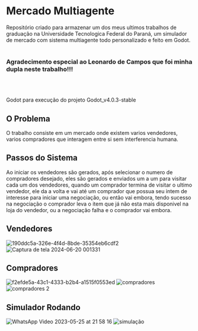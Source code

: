 # Mercado Multiagente
Repositório criado para armazenar um dos meus ultimos trabalhos de graduação na Universidade Tecnologica Federal do Paraná, um simulador de mercado com sistema multiagente todo personalizado e feito em Godot.
<br><br>
<h3>
Agradecimento especial ao <strong>Leonardo de Campos</strong> que foi minha dupla neste trabalho!!!
</h3>
<br><br>
<p>
  Godot para execução do projeto Godot_v4.0.3-stable
</p>

<h2>
O Problema
</h2>
<p>
  O trabalho consiste em um mercado onde existem varios vendedores, varios compradores que interagem entre si sem interferencia humana.
</p>
<h2>
Passos do Sistema
</h2>
<p>
  Ao iniciar os vendedores são gerados, após selecionar o numero de compradores desejado, eles são gerados e enviados um a um para visitar cada um dos vendedores, quando um comprador termina de visitar o ultimo vendedor, ele da a volta e vai até um comprador que possua seu intem de interesse para iniciar uma negociação, ou então vai embora, tendo sucesso na negociação o comprador leva o item que já não esta mais disponivel na loja do vendedor, ou a negociação falha e o comprador vai embora. 
</p>



<h2>
Vendedores
</h2>

![190ddc5a-326e-4f4d-8bde-35354eb6cdf2](https://github.com/Corvonauta-dev/Mercado-Multiagente/assets/78376569/8c38a126-3774-46ca-af78-9803dd0364b6)
![Captura de tela 2024-06-20 001331](https://github.com/Corvonauta-dev/Mercado-Multiagente/assets/78376569/120e97c4-a95e-4637-953b-25c120a9d10d)


<h2>
Compradores
</h2>

![f2efde5a-43c1-4333-b2b4-a1515f0553ed](https://github.com/Corvonauta-dev/Mercado-Multiagente/assets/78376569/cbce2c22-df6e-45ac-97a1-f9b46edf1944)
![compradores](https://github.com/Corvonauta-dev/Mercado-Multiagente/assets/78376569/8e63ab46-90b6-4877-9935-e68d8af4e1cb)
![compradores 2](https://github.com/Corvonauta-dev/Mercado-Multiagente/assets/78376569/2c4ab61d-7461-4fae-a567-197d6bd1ab46)


<h2>
Simulador Rodando
</h2>

![WhatsApp Video 2023-05-25 at 21 58 16](https://github.com/Corvonauta-dev/Mercado-Multiagente/assets/78376569/3cfe775f-44a6-4eb7-be5a-c7927e053fde)
![simulação](https://github.com/Corvonauta-dev/Mercado-Multiagente/assets/78376569/21996a2e-686d-4033-8b6c-b8857c798feb)


